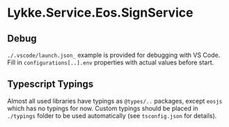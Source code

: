 # Lykke.Service.Eos.SignService

## Debug

`./.vscode/launch.json_` example is provided for debugging with VS Code. Fill in `configurations[..].env` properties with actual values before start.

## Typescript Typings

Almost all used libraries have typings as `@types/..` packages, except `eosjs` which has no typings for now. Custom typings should be placed in `./typings` folder to be used automatically (see `tsconfig.json` for details).